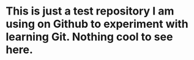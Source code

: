 # This is just a test repository I am using on Github to experiment with learning Git. Nothing cool to see here.   
